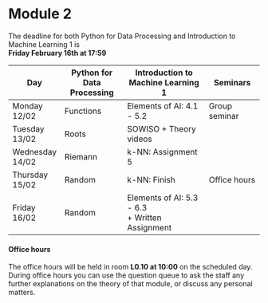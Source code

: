
# Module 2

The deadline for both Python for Data Processing and Introduction to Machine Learning 1 is<br>**Friday February 16th at 17:59**

| Day                | Python for<br>Data Processing | Introduction to<br>Machine Learning 1 | Seminars                                                           |
|--------------------|-------------------------------|---------------------------------------|--------------------------------------------------------------------|
| Monday<br>12/02    | Functions                     | Elements of AI: 4.1 - 5.2             | Group seminar                                                      |
| Tuesday<br>13/02   | Roots                         | SOWISO + Theory videos                |                                                                    |
| Wednesday<br>14/02 | Riemann                       | k-NN: Assignment 5                    |                                                                    |
| Thursday<br>15/02  | Random                        | k-NN: Finish                          | Office hours                                                       |
| Friday<br>16/02    | Random                        | Elements of AI: 5.3 - 6.3<br>+ Written Assignment |                                                        |



#### Office hours

The office hours will be held in room **L0.10 at 10:00** on the scheduled day. During office hours you can use the question queue to ask the staff any further explanations on the theory of that module, or discuss any personal matters.

